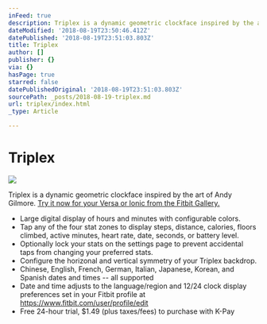 ```yaml
---
inFeed: true
description: Triplex is a dynamic geometric clockface inspired by the art of Andy Gilmore.
dateModified: '2018-08-19T23:50:46.412Z'
datePublished: '2018-08-19T23:51:03.803Z'
title: Triplex
author: []
publisher: {}
via: {}
hasPage: true
starred: false
datePublishedOriginal: '2018-08-19T23:51:03.803Z'
sourcePath: _posts/2018-08-19-triplex.md
url: triplex/index.html
_type: Article

---
```

# Triplex
![](https://the-grid-user-content.s3-us-west-2.amazonaws.com/bea50b66-8bf4-489a-a72a-0af12b6ca11a.png)

Triplex is a dynamic geometric clockface inspired by the art of Andy Gilmore.
[Try it now for your Versa or Ionic from the Fitbit Gallery.][0]

* Large digital display of hours and minutes with configurable colors.
* Tap any of the four stat zones to display steps, distance, calories, floors climbed, active minutes, heart rate, date, seconds, or battery level.
* Optionally lock your stats on the settings page to prevent accidental taps from changing your preferred stats.
* Configure the horizonal and vertical symmetry of your Triplex backdrop.
* Chinese, English, French, German, Italian, Japanese, Korean, and Spanish dates and times -- all supported
* Date and time adjusts to the language/region and 12/24 clock display preferences set in your Fitbit profile at https://www.fitbit.com/user/profile/edit
* Free 24-hour trial, $1.49 (plus taxes/fees) to purchase with K-Pay

[0]: https://gam.fitbit.com/gallery/clock/e59a4433-d4f5-415c-84c1-115a778a4be7